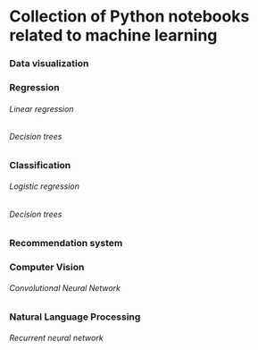 # Collection of Python notebooks related to machine learning

### Data visualization

### Regression
###### Linear regression
###### Decision trees

### Classification
###### Logistic regression
###### Decision trees

### Recommendation system

### Computer Vision
###### Convolutional Neural Network

### Natural Language Processing
###### Recurrent neural network
